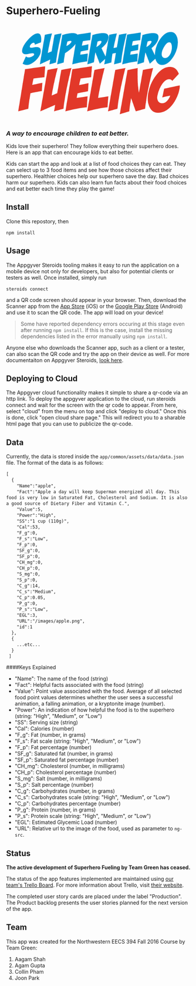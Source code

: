 # Superhero-Fueling
![Logo](app/common/assets/images/Title.PNG)
### *A way to encourage children to eat better.*

Kids love their superhero! They follow everything their superhero does. Here is an app that can encourage kids to eat better.

Kids can start the app and look at a list of food choices they can eat. They can select up to 3 food items and see how those choices affect their superhero. Healthier choices help our superhero save the day. Bad choices harm our superhero. Kids can also learn fun facts about their food choices and eat better each time they play the game!

## Install

Clone this repostory, then

	npm install

## Usage

The Appgyver Steroids tooling makes it easy to run the application on a mobile device not only for developers, but also for potential clients or testers as well. Once installed, simply run

	steroids connect
	
and a QR code screen should appear in your browser. Then, download the Scanner app from the [App Store](https://itunes.apple.com/us/app/appgyver-scanner/id575076515?mt=8) (iOS) or the [Google Play Store](https://play.google.com/store/apps/details?id=com.appgyver.freshandroid&hl=en) (Android) and use it to scan the QR code. The app will load on your device!

>   Some have reported dependency errors occuring at this stage even after running `npm install`. If this is the case, install the missing dependencies listed in the error manually using `npm install`.

Anyone else who downloads the Scanner app, such as a client or a tester, can also scan the QR code and try the app on their device as well. For more documentaiton on Appgyver Steroids, [look here](http://docs.appgyver.com/supersonic/tutorial/first-mile/).

## Deploying to Cloud

The Appgyver cloud functionality makes it simple to share a qr-code via an http link. To deploy the appgyver application to the cloud, run steroids connect and wait for the screen with the qr code to appear. From here, select "cloud" from the menu on top and click "deploy to cloud." Once this is done, click "open cloud share page." This will redirect you to a sharable html page that you can use to publicize the qr-code.

## Data

Currently, the data is stored inside the `app/common/assets/data/data.json` file. The format of the data is as follows:

	[
	  {
	    "Name":"apple",
	    "Fact":"Apple a day will keep Superman energized all day. This food is very low in Saturated Fat, Cholesterol and Sodium. It is also a good source of Dietary Fiber and Vitamin C.",
	    "Value":5,
	    "Power":"High",
	    "SS":"1 cup (110g)",
	    "Cal":53,
	    "F_g":0,
	    "F_s":"Low",
	    "F_p":0,
	    "SF_g":0,
	    "SF_p":0,
	    "CH_mg":0,
	    "CH_p":0,
	    "S_mg":0,
	    "S_p":0,
	    "C_g":14,
	    "C_s":"Medium",
	    "C_p":0.05,
	    "P_g":0,
	    "P_s":"Low",
	    "EGL":3,
	    "URL":"/images/apple.png",
	    "id":1
	  },
	  {
	  	...etc...
	  }
	 ]
	 
####Keys Explained

* "Name": The name of the food (string)
* "Fact": Helpful facts associated with the food (string)
* "Value": Point value associated with the food. Average of all selected food point values determines whether the user sees a successful animation, a falling animation, or a kryptonite image (number).
* "Power": An indication of how helpful the food is to the superhero (string: "High", "Medium", or "Low")
* "SS": Serving size (string)
* "Cal": Calories (number)
* "F_g": Fat (number, in grams)
* "F_s": Fat scale (string: "High", "Medium", or "Low")
* "F_p": Fat percentage (number)
* "SF_g": Saturated fat (number, in grams)
* "SF_p": Saturated fat percentage (number)
* "CH_mg": Cholesterol (number, in milligrams)
* "CH_p": Cholesterol percentage (number)
* "S_mg": Salt (number, in milligrams)
* "S_p": Salt percentage (number)
* "C_g": Carbohydrates (number, in grams)
* "C_s": Carbohydrates scale (string: "High", "Medium", or "Low")
* "C_p": Carbohydrates percentage (number)
* "P_g": Protein (number, in grams)
* "P_s": Protein scale (string: "High", "Medium", or "Low")
* "EGL": Estimated Glycemic Load (number)
* "URL": Relative url to the image of the food, used as parameter to `ng-src`.

## Status

**The active development of Superhero Fueling by Team Green has ceased.**

The status of the app features implemented are maintained using [our team's Trello Board](https://trello.com/b/GpERMUd6/user-stories
). For more information about Trello, visit [their website](https://trello.com/home).

The completed user story cards are placed under the label "Production". The Product backlog presents the user stories planned for the next version of the app.

## Team

This app was created for the Northwestern EECS 394 Fall 2016 Course by Team Green:

1. Aagam Shah
2. Agam Gupta
3. Collin Pham
4. Joon Park